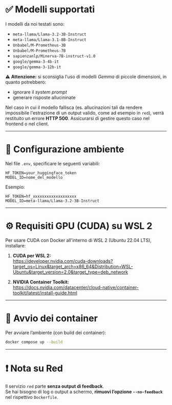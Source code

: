 # ✅ Modelli supportati

I modelli da noi testati sono:

- `meta-llama/Llama-3.2-3B-Instruct`
- `meta-llama/Llama-3.1-8B-Instruct`
- `Unbabel/M-Prometheus-3B`
- `Unbabel/M-Prometheus-7B`
- `sapienzanlp/Minerva-7B-instruct-v1.0`
- `google/gemma-3-4b-it`
- `google/gemma-3-12b-it`

⚠️ **Attenzione:** si sconsiglia l'uso di modelli *Gemma* di piccole dimensioni, in quanto potrebbero:
- ignorare il *system prompt*
- generare risposte allucininate

Nel caso in cui il modello fallisca (es. allucinazioni tali da rendere impossibile l'estrazione di un output valido, come ad esempio in `red`), verrà restituito un errore **HTTP 500**. Assicurarsi di gestire questo caso nel frontend o nel client.

---

# 🔐 Configurazione ambiente

Nel file `.env`, specificare le seguenti variabili:

```env
HF_TOKEN=your_huggingface_token
MODEL_ID=nome_del_modello
```

Esempio:

```env
HF_TOKEN=hf_xxxxxxxxxxxxxxxxxxx
MODEL_ID=meta-llama/Llama-3.2-3B-Instruct
```

---

# ⚙️ Requisiti GPU (CUDA) su WSL 2

Per usare CUDA con Docker all'interno di WSL 2 (Ubuntu 22.04 LTS), installare:

1. **CUDA per WSL 2:**  
   https://developer.nvidia.com/cuda-downloads?target_os=Linux&target_arch=x86_64&Distribution=WSL-Ubuntu&target_version=2.0&target_type=deb_network

2. **NVIDIA Container Toolkit:**  
   https://docs.nvidia.com/datacenter/cloud-native/container-toolkit/latest/install-guide.html

---

# 🚣 Avvio dei container

Per avviare l’ambiente (con build dei container):

```bash
docker compose up --build
```

---

# ❗ Nota su Red

Il servizio `red` parte **senza output di feedback**.  
Se hai bisogno di log o output a schermo, **rimuovi l’opzione `--no-feedback`** nel rispettivo `Dockerfile`.
